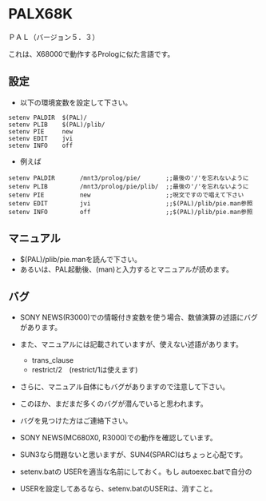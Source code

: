# PALX68K

ＰＡＬ（バージョン５．３）

これは、X68000で動作するPrologに似た言語です。

## 設定

- 以下の環境変数を設定して下さい。
```SETENV.BAT
setenv PALDIR  $(PAL)/
setenv PLIB    $(PAL)/plib/
setenv PIE     new
setenv EDIT    jvi
setenv INFO    off
```

- 例えば
```
setenv PALDIR       /mnt3/prolog/pie/       ;;最後の'/'を忘れないように
setenv PLIB         /mnt3/prolog/pie/plib/  ;;最後の'/'を忘れないように
setenv PIE          new                     ;;呪文ですので唱えて下さい
setenv EDIT         jvi                     ;;$(PAL)/plib/pie.man参照
setenv INFO         off                     ;;$(PAL)/plib/pie.man参照
```

## マニュアル
- $(PAL)/plib/pie.manを読んで下さい。
- あるいは、PAL起動後、(man)と入力するとマニュアルが読めます。

## バグ
- SONY NEWS(R3000)での情報付き変数を使う場合、数値演算の述語にバグがあります。
- また、マニュアルには記載されていますが、使えない述語があります。
  - trans_clause
  - restrict/2　(restrict/1は使えます)
- さらに、マニュアル自体にもバグがありますので注意して下さい。
- このほか、まだまだ多くのバグが潜んでいると思われます。
- バグを見つけた方はご連絡下さい。

- SONY NEWS(MC680X0, R3000)での動作を確認しています。
- SUN3なら問題ないと思いますが、SUN4(SPARC)はちょっと心配です。

- setenv.batの USERを適当な名前にしておく。もし autoexec.batで自分の
- USERを設定してあるなら、setenv.batのUSERは、消すこと。
